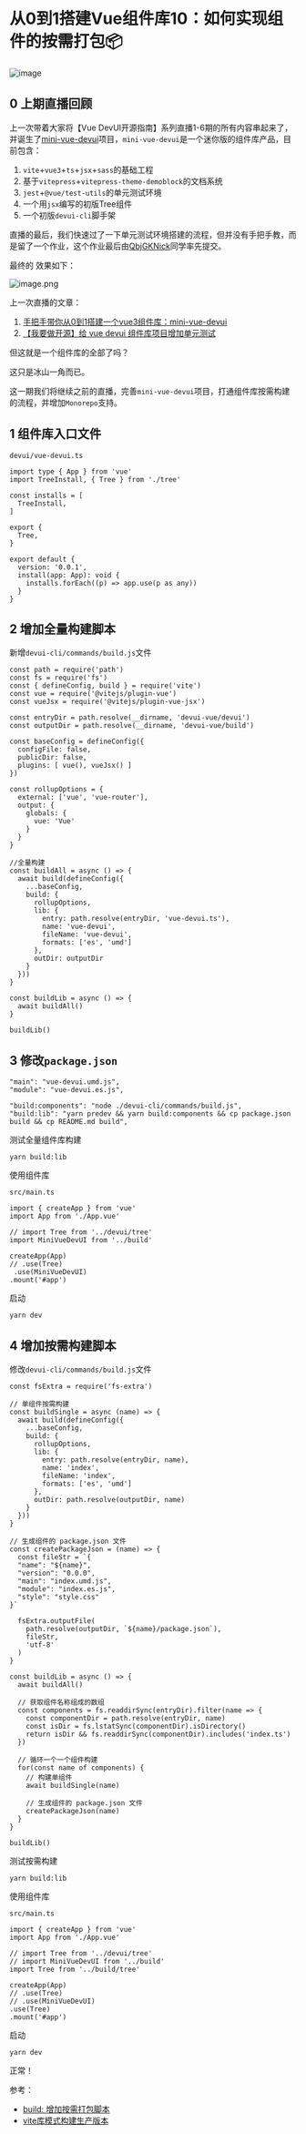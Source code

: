 # 从0到1搭建Vue组件库10：如何实现组件的按需打包📦

![image](https://user-images.githubusercontent.com/9566362/201511144-b05b690e-7294-4d9f-ad8c-d5c707fc43fd.png)

## 0 上期直播回顾

上一次带着大家将【Vue DevUI开源指南】系列直播1-6期的所有内容串起来了，并诞生了[mini-vue-devui](https://github.com/57code/mini-vue-devui)项目，`mini-vue-devui`是一个迷你版的组件库产品，目前包含：
1. `vite`+`vue3`+`ts`+`jsx`+`sass`的基础工程
1. 基于`vitepress`+`vitepress-theme-demoblock`的文档系统
1. `jest`+`@vue/test-utils`的单元测试环境
1. 一个用`jsx`编写的初版Tree组件
1. 一个初版`devui-cli`脚手架

直播的最后，我们快速过了一下单元测试环境搭建的流程，但并没有手把手教，而是留了一个作业，这个作业最后由[QbjGKNick](https://github.com/57code/mini-vue-devui/pull/1)同学率先提交。

最终的 效果如下：

![image.png](https://p6-juejin.byteimg.com/tos-cn-i-k3u1fbpfcp/f9d7006e8fd145de91e9dde7b7bd02b5~tplv-k3u1fbpfcp-watermark.image?)

上一次直播的文章：
1. [手把手带你从0到1搭建一个vue3组件库：mini-vue-devui](https://juejin.cn/post/7024443197854056456)
2. [【我要做开源】给 vue devui 组件库项目增加单元测试](https://juejin.cn/post/7023409900239716382)

但这就是一个组件库的全部了吗？

这只是冰山一角而已。

这一期我们将继续之前的直播，完善`mini-vue-devui`项目，打通组件库按需构建的流程，并增加`Monorepo`支持。

## 1 组件库入口文件

`devui/vue-devui.ts`
```
import type { App } from 'vue'
import TreeInstall, { Tree } from './tree'

const installs = [
  TreeInstall,
]

export {
  Tree,
}

export default {
  version: '0.0.1',
  install(app: App): void {
    installs.forEach((p) => app.use(p as any))
  }
}
```

## 2 增加全量构建脚本

新增`devui-cli/commands/build.js`文件

```
const path = require('path')
const fs = require('fs')
const { defineConfig, build } = require('vite')
const vue = require('@vitejs/plugin-vue')
const vueJsx = require('@vitejs/plugin-vue-jsx')

const entryDir = path.resolve(__dirname, 'devui-vue/devui')
const outputDir = path.resolve(__dirname, 'devui-vue/build')

const baseConfig = defineConfig({
  configFile: false,
  publicDir: false,
  plugins: [ vue(), vueJsx() ]
})

const rollupOptions = {
  external: ['vue', 'vue-router'],
  output: {
    globals: {
      vue: 'Vue'
    }
  }
}

//全量构建
const buildAll = async () => {
  await build(defineConfig({
    ...baseConfig,
    build: {
      rollupOptions,
      lib: {
        entry: path.resolve(entryDir, 'vue-devui.ts'),
        name: 'vue-devui',
        fileName: 'vue-devui',
        formats: ['es', 'umd']
      },
      outDir: outputDir
    }
  }))
}

const buildLib = async () => {
  await buildAll()
}

buildLib()
```

## 3 修改`package.json`

```
"main": "vue-devui.umd.js",
"module": "vue-devui.es.js",

"build:components": "node ./devui-cli/commands/build.js",
"build:lib": "yarn predev && yarn build:components && cp package.json build && cp README.md build",
```

测试全量组件库构建

```
yarn build:lib
```

使用组件库

`src/main.ts`
```
import { createApp } from 'vue'
import App from './App.vue'

// import Tree from '../devui/tree'
import MiniVueDevUI from '../build'

createApp(App)
// .use(Tree)
 .use(MiniVueDevUI)
.mount('#app')
```

启动

```
yarn dev
```

## 4 增加按需构建脚本

修改`devui-cli/commands/build.js`文件

```
const fsExtra = require('fs-extra')

// 单组件按需构建
const buildSingle = async (name) => {
  await build(defineConfig({
    ...baseConfig,
    build: {
      rollupOptions,
      lib: {
        entry: path.resolve(entryDir, name),
        name: 'index',
        fileName: 'index',
        formats: ['es', 'umd']
      },
      outDir: path.resolve(outputDir, name)
    }
  }))
}

// 生成组件的 package.json 文件
const createPackageJson = (name) => {
  const fileStr = `{
  "name": "${name}",
  "version": "0.0.0",
  "main": "index.umd.js",
  "module": "index.es.js",
  "style": "style.css"
}`

  fsExtra.outputFile(
    path.resolve(outputDir, `${name}/package.json`),
    fileStr,
    'utf-8'
  )
}

const buildLib = async () => {
  await buildAll()

  // 获取组件名称组成的数组
  const components = fs.readdirSync(entryDir).filter(name => {
    const componentDir = path.resolve(entryDir, name)
    const isDir = fs.lstatSync(componentDir).isDirectory()
    return isDir && fs.readdirSync(componentDir).includes('index.ts')
  })

  // 循环一个一个组件构建
  for(const name of components) {
    // 构建单组件
    await buildSingle(name)
    
    // 生成组件的 package.json 文件
    createPackageJson(name)
  }
}

buildLib()
```

测试按需构建

```
yarn build:lib
```

使用组件库

`src/main.ts`
```
import { createApp } from 'vue'
import App from './App.vue'

// import Tree from '../devui/tree'
// import MiniVueDevUI from '../build'
import Tree from '../build/tree'

createApp(App)
// .use(Tree)
// .use(MiniVueDevUI)
.use(Tree)
.mount('#app')
```

启动

```
yarn dev
```

正常！

参考：
- [build: 增加按需打包脚本](https://gitee.com/devui/vue-devui/pulls/93)
- [vite库模式构建生产版本](https://cn.vitejs.dev/guide/build.html#library-mode)

<EditInfo time="2021年11月11日 20:46" title="阅读 4017 ·  点赞 26 ·  评论 6 ·  收藏 21" />
